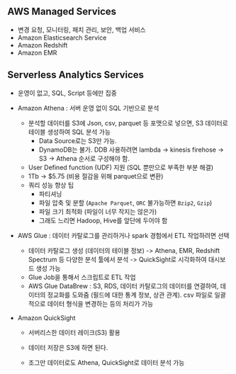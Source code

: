 ## AWS Managed Services

- 변경 요청, 모니터링, 패치 관리, 보안, 백업 서비스
- Amazon Elasticsearch Service
- Amazon Redshift
- Amazon EMR

## Serverless Analytics Services

- 운영이 없고, SQL, Script 등에만 집중
- Amazon Athena : 서버 운영 없이 SQL 기반으로 분석
  - 분석할 데이터를 S3에 Json, csv, parquet 등 포맷으로 넣으면, S3 데이터로 테이블 생성하여 SQL 분석 가능
    - Data Source로는 S3만 가능.
    - DynamoDB는 불가. DDB 사용하려면 lambda -> kinesis firehose -> S3 -> Athena 순서로 구성해야 함.
  - User Defined function (UDF) 지원 (SQL 뿐만으로 부족한 부분 해결)
  - 1Tb -> $5.75 (비용 절감을 위해 parquet으로 변환)
  - 쿼리 성능 향상 팁
    - 파티셔닝
    - 파일 압축 및 분할 (`Apache Parquet`, `ORC` 불가능하면 `Bzip2`, `Gzip`)
    - 파일 크기 최적화 (파일이 너무 작지는 않은가)
    - 그래도 느리면 Hadoop, Hive를 앞단에 두어야 함
- AWS Glue : 데이터 카탈로그를 관리하거나 spark 경험에서 ETL 작업하려면 선택
  - 데이터 카탈로그 생성 (데이터의 테이블 정보) -> Athena, EMR, Redshift Spectrum 등 다양한 분석 툴에서 분석 -> QuickSight로 시각화하여 대시보드 생성 가능
  - Glue Job을 통해서 스크립트로 ETL 작업
  - AWS Glue DataBrew : S3, RDS, 데이터 카탈로그의 데이터를 연결하여, 데이터의 정교화를 도와줌 (필드에 대한 통계 정보, 상관 관계). csv 파일로 일괄적으로 데이터 형식을 변경하는 등의 처리가 가능
- Amazon QuickSight

  - 서버리스한 데이터 레이크(S3) 활용

  - 데이터 저장은 S3에 하면 된다.

  - 조그만 데이터로도 Athena, QuickSight로 데이터 분석 가능
